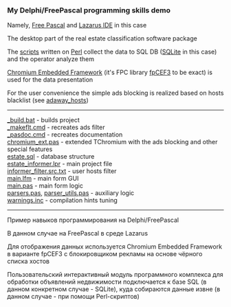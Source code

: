 ﻿### My Delphi/FreePascal programming skills demo

Namely, [Free Pascal](https://www.freepascal.org/) and [Lazarus IDE](https://www.lazarus-ide.org/) in this case

The desktop part of the real estate classification software package

The [scripts](../perl_demo) written on [Perl](https://www.perl.org/) collect the data to SQL DB ([SQLite](https://www.sqlite.org/) in this case) and the operator analyze them

[Chromium Embedded Framework](https://github.com/chromiumembedded) (it's FPC library [fpCEF3](https://github.com/dliw/fpCEF3) to be exact) is used for the data presentation

For the user convenience the simple ads blocking is realized based on hosts blacklist (see [adaway_hosts](./adaway_hosts))
***
[\_build.bat](\_build.bat) - builds project  
[\_makeflt.cmd](\_makeflt.cmd) - recreates ads filter  
[\_pasdoc.cmd](\_pasdoc.cmd) - recreates documentation  
[chromium_ext.pas](chromium_ext.pas) - extended TChromium with the ads blocking and other special features  
[estate.sql](estate.sql) - database structure  
[estate_informer.lpr](estate_informer.lpr) - main project file  
[informer_filter.src.txt](informer_filter.src.txt) - user hosts filter  
[main.lfm](main.lfm) - main form GUI  
[main.pas](main.pas) - main form logic  
[parsers.pas](parsers.pas), [parser_utils.pas](parser_utils.pas) - auxiliary logic  
[warnings.inc](warnings.inc) - compilation hints tuning
***

Пример навыков программирования на Delphi/FreePascal

В данном случае на FreePascal в среде Lazarus

Для отображения данных используется Chromium Embedded Framework в варианте fpCEF3 с блокировщиком рекламы на основе чёрного списка хостов

Пользовательский интерактивный модуль программного комплекса для обработки объявлений недвижимости подключается к базе SQL (в данном конкретном случае - SQLite), куда собираются данные извне (в данном случае - при помощи Perl-скриптов)